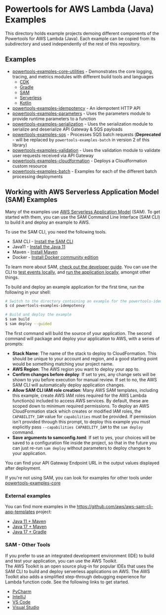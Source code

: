 #  Powertools for AWS Lambda (Java) Examples 

This directory holds example projects demoing different components of the Powertools for AWS Lambda (Java).
Each example can be copied from its subdirectory and used independently of the rest of this repository.

## Examples

* [powertools-examples-core-utilities](powertools-examples-core-utilities) - Demonstrates the core logging, tracing, and metrics modules with different build tools and languages 
  * [CDK](./powertools-examples-core-utilities/cdk)
  * [Gradle](./powertools-examples-core-utilities/gradle)
  * [SAM](./powertools-examples-core-utilities/sam) 
  * [Serverless](./powertools-examples-core-utilities/serverless)
  * [Kotlin](./powertools-examples-core-utilities/kotlin)
* [powertools-examples-idempotency](powertools-examples-idempotency) - An idempotent HTTP API
* [powertools-examples-parameters](powertools-examples-parameters) - Uses the parameters module to provide runtime parameters to a function
* [powertools-examples-serialization](powertools-examples-serialization) - Uses the serialization module to serialize and deserialize API Gateway & SQS payloads
* [powertools-examples-sqs](powertools-examples-sqs) - Processes SQS batch requests (**Deprecated** - will be replaced by `powertools-examples-batch` in version 2 of this library)
* [powertools-examples-validation](powertools-examples-validation) - Uses the validation module to validate user requests received via API Gateway
* [powertools-examples-cloudformation](powertools-examples-cloudformation) - Deploys a Cloudformation custom resource
* [powertools-examples-batch](powertools-examples-batch) - Examples for each of the different batch processing deployments

## Working with AWS Serverless Application Model (SAM) Examples
Many of the examples use [AWS Serverless Application Model](https://aws.amazon.com/serverless/sam/) (SAM). To get started
with them, you can use the SAM Command Line Interface (SAM CLI) to build it and deploy an example to AWS. 

To use the SAM CLI, you need the following tools.

* SAM CLI - [Install the SAM CLI](https://docs.aws.amazon.com/serverless-application-model/latest/developerguide/serverless-sam-cli-install.html)
* Java11 - [Install the Java 11](https://docs.aws.amazon.com/corretto/latest/corretto-11-ug/downloads-list.html)
* Maven - [Install Maven](https://maven.apache.org/install.html)
* Docker - [Install Docker community edition](https://hub.docker.com/search/?type=edition&offering=community)

To learn more about SAM, 
[check out the developer guide](https://docs.aws.amazon.com/serverless-application-model/latest/developerguide/using-sam-cli.html).
You can use the CLI to [test events locally](https://docs.aws.amazon.com/serverless-application-model/latest/developerguide/using-sam-cli-local-invoke.html),
and [run the application locally](https://docs.aws.amazon.com/serverless-application-model/latest/developerguide/using-sam-cli-local-start-api.html),
amongst other things.

To build and deploy an example application for the first time, run the following in your shell:

```bash
# Switch to the directory containing an example for the powertools-idempotency module
$ cd powertools-examples-idempotency

# Build and deploy the example
$ sam build
$ sam deploy --guided
```

The first command will build the source of your application. The second command will package and deploy your application to AWS, with a series of prompts:

* **Stack Name**: The name of the stack to deploy to CloudFormation. This should be unique to your account and region, and a good starting point would be something matching your project name.
* **AWS Region**: The AWS region you want to deploy your app to.
* **Confirm changes before deploy**: If set to yes, any change sets will be shown to you before execution for manual review. If set to no, the AWS SAM CLI will automatically deploy application changes.
* **Allow SAM CLI IAM role creation**: Many AWS SAM templates, including this example, create AWS IAM roles required for the AWS Lambda function(s) included to access AWS services. By default, these are scoped down to minimum required permissions. To deploy an AWS CloudFormation stack which creates or modified IAM roles, the `CAPABILITY_IAM` value for `capabilities` must be provided. If permission isn't provided through this prompt, to deploy this example you must explicitly pass `--capabilities CAPABILITY_IAM` to the `sam deploy` command.
* **Save arguments to samconfig.toml**: If set to yes, your choices will be saved to a configuration file inside the project, so that in the future you can just re-run `sam deploy` without parameters to deploy changes to your application.

You can find your API Gateway Endpoint URL in the output values displayed after deployment.

If you're not using SAM, you can look for examples for other tools under [powertools-examples-core](./powertools-examples-core)

### External examples

You can find more examples in the https://github.com/aws/aws-sam-cli-app-templates project:

* [Java 11 + Maven](https://github.com/aws/aws-sam-cli-app-templates/tree/master/java11/hello-pt-maven)
* [Java 17 + Maven](https://github.com/aws/aws-sam-cli-app-templates/tree/master/java17/hello-pt-maven)
* [Java 17 + Gradle](https://github.com/aws/aws-sam-cli-app-templates/tree/master/java17/hello-pt-gradle)


### SAM - Other Tools 

If you prefer to use an integrated development environment (IDE) to build and test your application, you can use the AWS Toolkit.  
The AWS Toolkit is an open source plug-in for popular IDEs that uses the SAM CLI to build and deploy serverless applications on AWS. The AWS Toolkit also adds a simplified step-through debugging experience for Lambda function code. See the following links to get started.

* [PyCharm](https://docs.aws.amazon.com/toolkit-for-jetbrains/latest/userguide/welcome.html)
* [IntelliJ](https://docs.aws.amazon.com/toolkit-for-jetbrains/latest/userguide/welcome.html)
* [VS Code](https://docs.aws.amazon.com/toolkit-for-vscode/latest/userguide/welcome.html)
* [Visual Studio](https://docs.aws.amazon.com/toolkit-for-visual-studio/latest/user-guide/welcome.html)